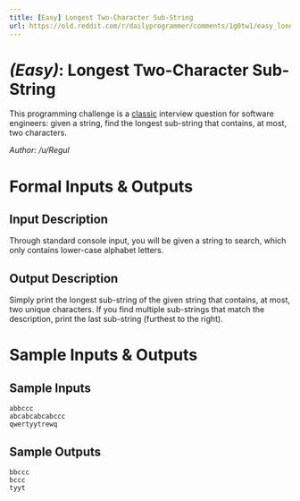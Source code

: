 ```yaml
---
title: [Easy] Longest Two-Character Sub-String
url: https://old.reddit.com/r/dailyprogrammer/comments/1g0tw1/easy_longest_twocharacter_substring/
---
```


# [](#EasyIcon) *(Easy)*: Longest Two-Character Sub-String

This programming challenge is a [classic](http://en.wikipedia.org/wiki/Longest_common_substring_problem) interview question for software engineers: given a string, find the longest sub-string that contains, at most, two characters.

*Author: /u/Regul*

# Formal Inputs & Outputs
## Input Description

Through standard console input, you will be given a string to search, which only contains lower-case alphabet letters.

## Output Description

Simply print the longest sub-string of the given string that contains, at most, two unique characters. If you find multiple sub-strings that match the description, print the last sub-string (furthest to the right).

# Sample Inputs & Outputs
## Sample Inputs

    abbccc
    abcabcabcabccc
    qwertyytrewq

## Sample Outputs

    bbccc
    bccc
    tyyt

